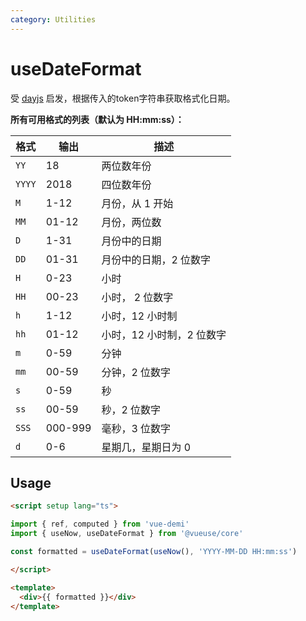 ```yaml
---
category: Utilities
---
```


# useDateFormat

受 [dayjs](https://github.com/iamkun/dayjs) 启发，根据传入的token字符串获取格式化日期。

**所有可用格式的列表（默认为 HH:mm:ss）：**

| 格式    | 输出             | 描述                                   |
| ------ | ---------------- | ------------------------------------- |
| `YY`   | 18               | 两位数年份                              |
| `YYYY` | 2018             | 四位数年份                              |
| `M`    | 1-12             | 月份，从 1 开始                         |
| `MM`   | 01-12            | 月份，两位数                            |
| `D`    | 1-31             | 月份中的日期                            |
| `DD`   | 01-31            | 月份中的日期，2 位数字                   |
| `H`    | 0-23             | 小时                                   |
| `HH`   | 00-23            | 小时， 2 位数字                         |
| `h`    | 1-12             | 小时，12 小时制                         |
| `hh`   | 01-12            | 小时，12 小时制，2 位数字                |
| `m`    | 0-59             | 分钟                                  |
| `mm`   | 00-59            | 分钟，2 位数字                         |
| `s`    | 0-59             | 秒                                    |
| `ss`   | 00-59            | 秒，2 位数字                            |
| `SSS`  | 000-999          | 毫秒，3 位数字                          |
| `d`    | 0-6              | 星期几，星期日为 0                      |

## Usage

```html
<script setup lang="ts">

import { ref, computed } from 'vue-demi'
import { useNow, useDateFormat } from '@vueuse/core'

const formatted = useDateFormat(useNow(), 'YYYY-MM-DD HH:mm:ss')

</script>

<template>
  <div>{{ formatted }}</div>
</template>
```
